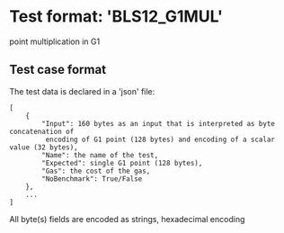 # Test format: 'BLS12_G1MUL'

point multiplication in G1

## Test case format

The test data is declared in a 'json' file:

```
[
    {
        "Input": 160 bytes as an input that is interpreted as byte concatenation of
         encoding of G1 point (128 bytes) and encoding of a scalar value (32 bytes),
        "Name": the name of the test,
        "Expected": single G1 point (128 bytes),
        "Gas": the cost of the gas,
        "NoBenchmark": True/False
    },
    ...
]
```

All byte(s) fields are encoded as strings, hexadecimal encoding
